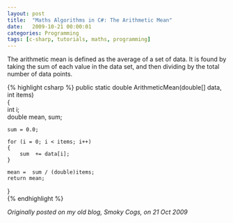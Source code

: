 ```yaml
---
layout: post
title:  "Maths Algorithms in C#: The Arithmetic Mean"
date:   2009-10-21 00:00:01
categories: Programming
tags: [c-sharp, tutorials, maths, programming]
---
```


The arithmetic mean is defined as the average of a set of data.  It is found by taking the sum of each value in the data set, and then dividing by the total number of data points.

{% highlight csharp %}
public static double ArithmeticMean(double[] data, int items)  
{  
    int i;  
    double mean, sum;  
  
    sum = 0.0;  
  
    for (i = 0; i < items; i++)  
    {  
        sum  += data[i];  
    }  
        
    mean =  sum / (double)items;  
    return mean;  
}  
{% endhighlight %}

_Originally posted on my old blog, Smoky Cogs, on 21 Oct 2009_